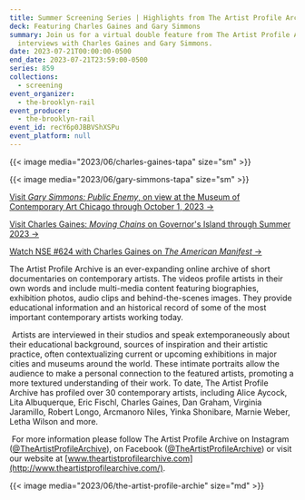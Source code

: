 ```yaml
---
title: Summer Screening Series | Highlights from The Artist Profile Archive
deck: Featuring Charles Gaines and Gary Simmons
summary: Join us for a virtual double feature from The Artist Profile Archive of
  interviews with Charles Gaines and Gary Simmons.
date: 2023-07-21T00:00:00-0500
end_date: 2023-07-21T23:59:00-0500
series: 859
collections:
  - screening
event_organizer:
  - the-brooklyn-rail
event_producer:
  - the-brooklyn-rail
event_id: recY6p0JBBVShXSPu
event_platform: null
---
```

{{< image media="2023/06/charles-gaines-tapa" size="sm" >}}

{{< image media="2023/06/gary-simmons-tapa" size="sm" >}}

[V﻿isit *Gary Simmons: Public Enemy*, on view at the Museum of Contemporary Art Chicago through October 1, 2023 →](https://visit.mcachicago.org/exhibitions/gary-simmons-public-enemy/)

[V﻿isit Charles Gaines: *Moving Chains* on Governor's Island through Summer 2023 →](https://creativetime.org/american-manifest-part-two/)

[W﻿atch NSE #624 with Charles Gaines on *The American Manifest* →](https://brooklynrail.org/events/2022/08/12/charles-gaines-the-american-manifest/)

[](https://brooklynrail.org/events/2022/08/12/charles-gaines-the-american-manifest/)[](https://creativetime.org/american-manifest-part-two/)The Artist Profile Archive is an ever-expanding online archive of short documentaries on contemporary artists. The videos profile artists in their own words and include multi-media content featuring biographies, exhibition photos, audio clips and behind-the-scenes images. They provide educational information and an historical record of some of the most important contemporary artists working today.

 Artists are interviewed in their studios and speak extemporaneously about their educational background, sources of inspiration and their artistic practice, often contextualizing current or upcoming exhibitions in major cities and museums around the world. These intimate portraits allow the audience to make a personal connection to the featured artists, promoting a more textured understanding of their work. To date, The Artist Profile Archive has profiled over 30 contemporary artists, including Alice Aycock, Lita Albuquerque, Eric Fischl, Charles Gaines, Dan Graham, Virginia Jaramillo, Robert Longo, Arcmanoro Niles, Yinka Shonibare, Marnie Weber, Letha Wilson and more.

 For more information please follow The Artist Profile Archive on Instagram ([@TheArtistProfileArchive](https://www.instagram.com/theartistprofilearchive/)), on Facebook ([@TheArtistProfileArchive](https://www.facebook.com/theartistprofilearchive)) or visit our website at [www.theartistprofilearchive.​com](http://www.theartistprofilearchive.com/).

{{< image media="2023/06/the-artist-profile-archie" size="md" >}}